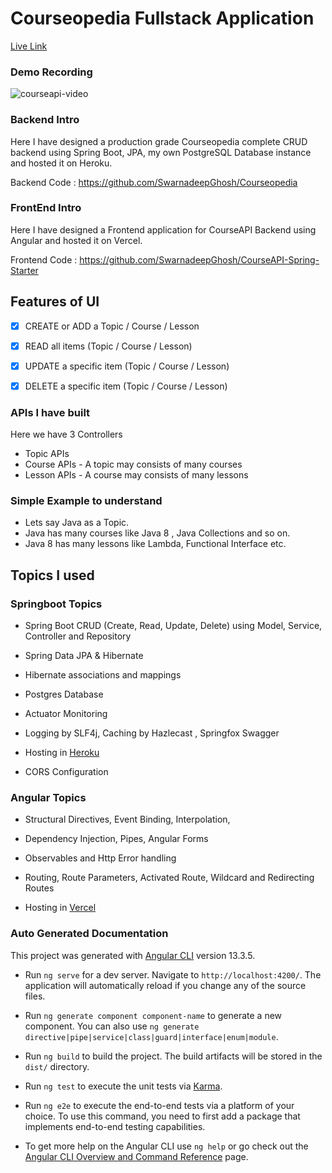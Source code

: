 # Courseopedia Fullstack Application

[Live Link](https://courseapi.vercel.app/)

### Demo Recording

![courseapi-video](./media/courseapi-video.gif)


### Backend Intro

Here I have designed a production grade Courseopedia complete CRUD backend using Spring Boot, JPA, my own PostgreSQL Database instance and hosted it on Heroku.

Backend Code : https://github.com/SwarnadeepGhosh/Courseopedia

### FrontEnd Intro

Here I have designed a Frontend application for CourseAPI Backend using Angular and hosted it on Vercel.

Frontend Code : https://github.com/SwarnadeepGhosh/CourseAPI-Spring-Starter



## Features of UI

- [x]  CREATE or ADD a Topic / Course / Lesson
- [x] READ all items (Topic / Course / Lesson)
- [x] UPDATE a specific item (Topic / Course / Lesson)
- [x] DELETE a specific item (Topic / Course / Lesson)



### APIs I have built

Here we have 3 Controllers

- Topic APIs
- Course APIs - A topic may consists of many courses
- Lesson APIs - A course may consists of many lessons



### Simple Example to understand

- Lets say Java as a Topic.
- Java has many courses like Java 8 , Java Collections and so on.
- Java 8 has many lessons like Lambda, Functional Interface etc.



## Topics I used 

### Springboot Topics 

- Spring Boot CRUD (Create, Read, Update, Delete) using Model, Service, Controller and Repository
- Spring Data JPA & Hibernate

- Hibernate associations and mappings

- Postgres Database

- Actuator Monitoring

- Logging by SLF4j, Caching by Hazlecast , Springfox Swagger 

- Hosting in [Heroku](https://www.heroku.com/)

- CORS Configuration



### Angular Topics 

- Structural Directives, Event Binding, Interpolation,
- Dependency Injection, Pipes, Angular Forms

- Observables and Http Error handling 

- Routing, Route Parameters, Activated Route, Wildcard and Redirecting Routes

- Hosting in [Vercel](https://vercel.com)


### Auto Generated Documentation

This project was generated with [Angular CLI](https://github.com/angular/angular-cli) version 13.3.5.

- Run `ng serve` for a dev server. Navigate to `http://localhost:4200/`. The application will automatically reload if you change any of the source files.
- Run `ng generate component component-name` to generate a new component. You can also use `ng generate directive|pipe|service|class|guard|interface|enum|module`.

- Run `ng build` to build the project. The build artifacts will be stored in the `dist/` directory.
- Run `ng test` to execute the unit tests via [Karma](https://karma-runner.github.io).
- Run `ng e2e` to execute the end-to-end tests via a platform of your choice. To use this command, you need to first add a package that implements end-to-end testing capabilities.
- To get more help on the Angular CLI use `ng help` or go check out the [Angular CLI Overview and Command Reference](https://angular.io/cli) page.
